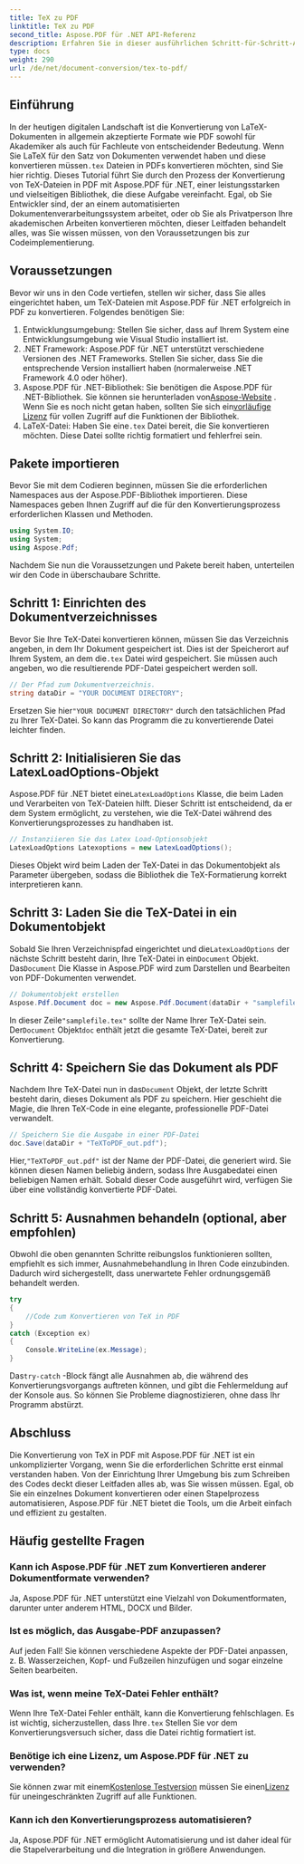 ```yaml
---
title: TeX zu PDF
linktitle: TeX zu PDF
second_title: Aspose.PDF für .NET API-Referenz
description: Erfahren Sie in dieser ausführlichen Schritt-für-Schritt-Anleitung, wie Sie TeX mit Aspose.PDF für .NET in PDF konvertieren. Perfekt für Entwickler und Dokumentenprofis.
type: docs
weight: 290
url: /de/net/document-conversion/tex-to-pdf/
---
```

## Einführung

In der heutigen digitalen Landschaft ist die Konvertierung von LaTeX-Dokumenten in allgemein akzeptierte Formate wie PDF sowohl für Akademiker als auch für Fachleute von entscheidender Bedeutung. Wenn Sie LaTeX für den Satz von Dokumenten verwendet haben und diese konvertieren müssen`.tex` Dateien in PDFs konvertieren möchten, sind Sie hier richtig. Dieses Tutorial führt Sie durch den Prozess der Konvertierung von TeX-Dateien in PDF mit Aspose.PDF für .NET, einer leistungsstarken und vielseitigen Bibliothek, die diese Aufgabe vereinfacht. Egal, ob Sie Entwickler sind, der an einem automatisierten Dokumentenverarbeitungssystem arbeitet, oder ob Sie als Privatperson Ihre akademischen Arbeiten konvertieren möchten, dieser Leitfaden behandelt alles, was Sie wissen müssen, von den Voraussetzungen bis zur Codeimplementierung.

## Voraussetzungen

Bevor wir uns in den Code vertiefen, stellen wir sicher, dass Sie alles eingerichtet haben, um TeX-Dateien mit Aspose.PDF für .NET erfolgreich in PDF zu konvertieren. Folgendes benötigen Sie:

1. Entwicklungsumgebung: Stellen Sie sicher, dass auf Ihrem System eine Entwicklungsumgebung wie Visual Studio installiert ist.
2. .NET Framework: Aspose.PDF für .NET unterstützt verschiedene Versionen des .NET Frameworks. Stellen Sie sicher, dass Sie die entsprechende Version installiert haben (normalerweise .NET Framework 4.0 oder höher).
3.  Aspose.PDF für .NET-Bibliothek: Sie benötigen die Aspose.PDF für .NET-Bibliothek. Sie können sie herunterladen von[Aspose-Website](https://releases.aspose.com/pdf/net/) . Wenn Sie es noch nicht getan haben, sollten Sie sich ein[vorläufige Lizenz](https://purchase.aspose.com/temporary-license/) für vollen Zugriff auf die Funktionen der Bibliothek.
4.  LaTeX-Datei: Haben Sie eine`.tex` Datei bereit, die Sie konvertieren möchten. Diese Datei sollte richtig formatiert und fehlerfrei sein.

## Pakete importieren

Bevor Sie mit dem Codieren beginnen, müssen Sie die erforderlichen Namespaces aus der Aspose.PDF-Bibliothek importieren. Diese Namespaces geben Ihnen Zugriff auf die für den Konvertierungsprozess erforderlichen Klassen und Methoden.

```csharp
using System.IO;
using System;
using Aspose.Pdf;
```

Nachdem Sie nun die Voraussetzungen und Pakete bereit haben, unterteilen wir den Code in überschaubare Schritte.

## Schritt 1: Einrichten des Dokumentverzeichnisses

Bevor Sie Ihre TeX-Datei konvertieren können, müssen Sie das Verzeichnis angeben, in dem Ihr Dokument gespeichert ist. Dies ist der Speicherort auf Ihrem System, an dem die`.tex` Datei wird gespeichert. Sie müssen auch angeben, wo die resultierende PDF-Datei gespeichert werden soll.

```csharp
// Der Pfad zum Dokumentverzeichnis.
string dataDir = "YOUR DOCUMENT DIRECTORY";
```

 Ersetzen Sie hier`"YOUR DOCUMENT DIRECTORY"` durch den tatsächlichen Pfad zu Ihrer TeX-Datei. So kann das Programm die zu konvertierende Datei leichter finden.

## Schritt 2: Initialisieren Sie das LatexLoadOptions-Objekt

 Aspose.PDF für .NET bietet eine`LatexLoadOptions` Klasse, die beim Laden und Verarbeiten von TeX-Dateien hilft. Dieser Schritt ist entscheidend, da er dem System ermöglicht, zu verstehen, wie die TeX-Datei während des Konvertierungsprozesses zu handhaben ist.

```csharp
// Instanziieren Sie das Latex Load-Optionsobjekt
LatexLoadOptions Latexoptions = new LatexLoadOptions();
```

Dieses Objekt wird beim Laden der TeX-Datei in das Dokumentobjekt als Parameter übergeben, sodass die Bibliothek die TeX-Formatierung korrekt interpretieren kann.

## Schritt 3: Laden Sie die TeX-Datei in ein Dokumentobjekt

 Sobald Sie Ihren Verzeichnispfad eingerichtet und die`LatexLoadOptions` der nächste Schritt besteht darin, Ihre TeX-Datei in ein`Document` Objekt. Das`Document` Die Klasse in Aspose.PDF wird zum Darstellen und Bearbeiten von PDF-Dokumenten verwendet. 

```csharp
// Dokumentobjekt erstellen
Aspose.Pdf.Document doc = new Aspose.Pdf.Document(dataDir + "samplefile.tex", Latexoptions);
```

 In dieser Zeile`"samplefile.tex"` sollte der Name Ihrer TeX-Datei sein. Der`Document` Objekt`doc` enthält jetzt die gesamte TeX-Datei, bereit zur Konvertierung.

## Schritt 4: Speichern Sie das Dokument als PDF

 Nachdem Ihre TeX-Datei nun in das`Document` Objekt, der letzte Schritt besteht darin, dieses Dokument als PDF zu speichern. Hier geschieht die Magie, die Ihren TeX-Code in eine elegante, professionelle PDF-Datei verwandelt.

```csharp
// Speichern Sie die Ausgabe in einer PDF-Datei
doc.Save(dataDir + "TeXToPDF_out.pdf");
```

 Hier,`"TeXToPDF_out.pdf"` ist der Name der PDF-Datei, die generiert wird. Sie können diesen Namen beliebig ändern, sodass Ihre Ausgabedatei einen beliebigen Namen erhält. Sobald dieser Code ausgeführt wird, verfügen Sie über eine vollständig konvertierte PDF-Datei.

## Schritt 5: Ausnahmen behandeln (optional, aber empfohlen)

Obwohl die oben genannten Schritte reibungslos funktionieren sollten, empfiehlt es sich immer, Ausnahmebehandlung in Ihren Code einzubinden. Dadurch wird sichergestellt, dass unerwartete Fehler ordnungsgemäß behandelt werden.

```csharp
try
{
    //Code zum Konvertieren von TeX in PDF
}
catch (Exception ex)
{
    Console.WriteLine(ex.Message);
}
```

 Das`try-catch` -Block fängt alle Ausnahmen ab, die während des Konvertierungsvorgangs auftreten können, und gibt die Fehlermeldung auf der Konsole aus. So können Sie Probleme diagnostizieren, ohne dass Ihr Programm abstürzt.

## Abschluss

Die Konvertierung von TeX in PDF mit Aspose.PDF für .NET ist ein unkomplizierter Vorgang, wenn Sie die erforderlichen Schritte erst einmal verstanden haben. Von der Einrichtung Ihrer Umgebung bis zum Schreiben des Codes deckt dieser Leitfaden alles ab, was Sie wissen müssen. Egal, ob Sie ein einzelnes Dokument konvertieren oder einen Stapelprozess automatisieren, Aspose.PDF für .NET bietet die Tools, um die Arbeit einfach und effizient zu gestalten.

## Häufig gestellte Fragen

### Kann ich Aspose.PDF für .NET zum Konvertieren anderer Dokumentformate verwenden?
Ja, Aspose.PDF für .NET unterstützt eine Vielzahl von Dokumentformaten, darunter unter anderem HTML, DOCX und Bilder.

### Ist es möglich, das Ausgabe-PDF anzupassen?
Auf jeden Fall! Sie können verschiedene Aspekte der PDF-Datei anpassen, z. B. Wasserzeichen, Kopf- und Fußzeilen hinzufügen und sogar einzelne Seiten bearbeiten.

### Was ist, wenn meine TeX-Datei Fehler enthält?
 Wenn Ihre TeX-Datei Fehler enthält, kann die Konvertierung fehlschlagen. Es ist wichtig, sicherzustellen, dass Ihre`.tex` Stellen Sie vor dem Konvertierungsversuch sicher, dass die Datei richtig formatiert ist.

### Benötige ich eine Lizenz, um Aspose.PDF für .NET zu verwenden?
 Sie können zwar mit einem[Kostenlose Testversion](https://releases.aspose.com/) müssen Sie einen[Lizenz](https://purchase.aspose.com/buy) für uneingeschränkten Zugriff auf alle Funktionen.

### Kann ich den Konvertierungsprozess automatisieren?
Ja, Aspose.PDF für .NET ermöglicht Automatisierung und ist daher ideal für die Stapelverarbeitung und die Integration in größere Anwendungen.